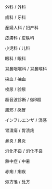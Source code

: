 外科 / 外科

歯科 / 牙科

産婦人科 / 妇产科

皮膚科 / 皮肤科

小児科 / 儿科

眼科 / 眼科

耳鼻咽喉科 / 耳鼻喉科

採血 / 抽血

検尿 / 验尿

超音波診断 / 做B超

風邪 / 感冒

インフルエンザ / 流感

胃潰瘍 / 胃溃疡

鼻炎 / 鼻炎

消化不良 / 消化不良

熱中症 / 中暑

赤痢 / 痢疾

処方箋 / 处方